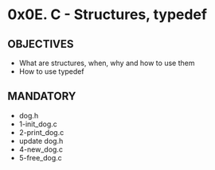 # 0x0E. C - Structures, typedef

## OBJECTIVES
- What are structures, when, why and how to use them
- How to use typedef

## MANDATORY
- dog.h
- 1-init_dog.c
- 2-print_dog.c
- update dog.h
- 4-new_dog.c
- 5-free_dog.c
